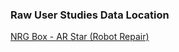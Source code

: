 ### Raw User Studies Data Location
[NRG Box - AR Star (Robot Repair)](https://utexas.box.com/s/fb88kpodcm605zsqxavkyxf7b2rkdez5)
